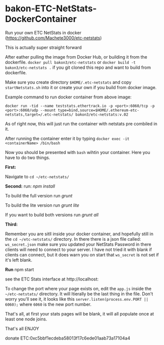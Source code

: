 # bakon-ETC-NetStats-DockerContainer
Run your own ETC NetStats in docker (https://github.com/Machete3000/etc-netstats)

This is actually super straight forward

After eather pulling the image from Docker Hub, or building it from the dockerfile.
`docker pull bakon3/etc-netstats`
or
`docker build -t bakon3/etc-netstats .` if you git cloned this repo and want to build from dockerfile.

Make sure you create directory `$HOME/.etc-netstats` and copy `startNetstats.sh` into it or create your own if you build from docker image.

Example command to run docker container from above image:

`docker run -tid --name teststats.ethertrack.io -p <port>:6060/tcp -p <port>:6060/udp --mount type=bind,source=$HOME/.ethereum-etc-netstats,target=/.etc-netstats/ bakon3/etc-netstats:v.02`

As of right now, this will just run the container with netstats pre combiled in it.

After running the container enter it by typing `docker exec -it <containerName> /bin/bash`

Now you should be presented with `bash` wihtin your container. Here you have to do two things.

**First:**

Navigate to `cd ~/etc-netstats/`

**Second:**
run:
*npm install*

To build the full version run
*grunt*

To build the lite version run
*grunt lite*

If you want to build both versions run
*grunt all*

**Third:**

Remember you are sitll inside your docker container, and hopefully still in the `cd ~/etc-netstats/` directory.
In there there is a json file called: `ws_secret.json` make sure you updated your NetStats Password in there clients will need to connect to your server. I have not tried it with blank if clients can connect, but it does warn you on start that `ws_secret` is not set if it's left blank.

**Run**
npm start

see the ETC Stats interface at http://localhost:<port>

To change the port where your page exists on, edit the `app.js` inside the `~/etc-netstats/` directory. It will ltierally be the last thing in the file. Don't worry you'll see it, it looks like this `server.listen(process.env.PORT || 6060);` where `6060` is the new port number.

That's all, at first your stats pages will be blank, it will all populate once at least one node joins.

That's all ENJOY

donate ETC:0xc5bbf1ecdeba58013f17c6ede01aab73a17104a4
